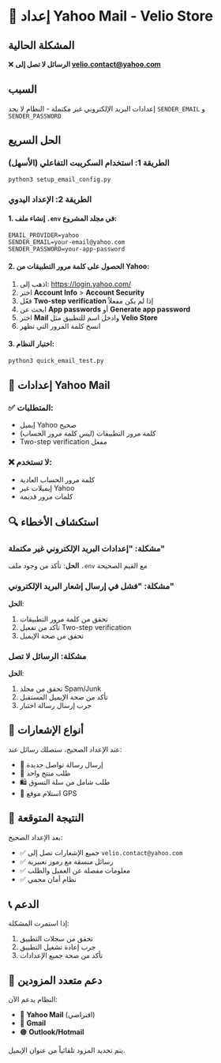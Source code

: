 # 🔵 إعداد Yahoo Mail - Velio Store

## المشكلة الحالية
❌ **الرسائل لا تصل إلى velio.contact@yahoo.com**

## السبب
إعدادات البريد الإلكتروني غير مكتملة - النظام لا يجد `SENDER_EMAIL` و `SENDER_PASSWORD`

## الحل السريع

### الطريقة 1: استخدام السكريبت التفاعلي (الأسهل)
```bash
python3 setup_email_config.py
```

### الطريقة 2: الإعداد اليدوي

#### 1. إنشاء ملف `.env` في مجلد المشروع:
```env
EMAIL_PROVIDER=yahoo
SENDER_EMAIL=your-email@yahoo.com
SENDER_PASSWORD=your-app-password
```

#### 2. الحصول على كلمة مرور التطبيقات من Yahoo:
1. اذهب إلى: https://login.yahoo.com/
2. اختر **Account Info** > **Account Security**
3. فعّل **Two-step verification** إذا لم يكن مفعلاً
4. ابحث عن **App passwords** أو **Generate app password**
5. اختر **Mail** وادخل اسم للتطبيق مثل **Velio Store**
6. انسخ كلمة المرور التي تظهر

#### 3. اختبار النظام:
```bash
python3 quick_email_test.py
```

## 🔧 إعدادات Yahoo Mail

### ✅ المتطلبات:
- إيميل Yahoo صحيح
- كلمة مرور التطبيقات (ليس كلمة مرور الحساب)
- Two-step verification مفعل

### ❌ لا تستخدم:
- كلمة مرور الحساب العادية
- إيميلات غير Yahoo
- كلمات مرور قديمة

## 🔍 استكشاف الأخطاء

### مشكلة: "إعدادات البريد الإلكتروني غير مكتملة"
**الحل**: تأكد من وجود ملف `.env` مع القيم الصحيحة

### مشكلة: "فشل في إرسال إشعار البريد الإلكتروني"
**الحل**: 
1. تحقق من كلمة مرور التطبيقات
2. تأكد من تفعيل Two-step verification
3. تحقق من صحة الإيميل

### مشكلة: الرسائل لا تصل
**الحل**:
1. تحقق من مجلد Spam/Junk
2. تأكد من صحة الإيميل المستقبل
3. جرب إرسال رسالة اختبار

## 📧 أنواع الإشعارات

عند الإعداد الصحيح، ستصلك رسائل عند:
- 📧 إرسال رسالة تواصل جديدة
- 🛒 طلب منتج واحد
- 🛍️ طلب شامل من سلة التسوق
- 📍 استلام موقع GPS

## 🎯 النتيجة المتوقعة

بعد الإعداد الصحيح:
- ✅ جميع الإشعارات تصل إلى `velio.contact@yahoo.com`
- ✅ رسائل منسقة مع رموز تعبيرية
- ✅ معلومات مفصلة عن العميل والطلب
- ✅ نظام أمان محمي

## 📞 الدعم

إذا استمرت المشكلة:
1. تحقق من سجلات التطبيق
2. جرب إعادة تشغيل التطبيق
3. تأكد من صحة جميع الإعدادات

## 🔄 دعم متعدد المزودين

النظام يدعم الآن:
- 🔵 **Yahoo Mail** (افتراضي)
- 🔴 **Gmail**
- 🟠 **Outlook/Hotmail**

يتم تحديد المزود تلقائياً من عنوان الإيميل.
